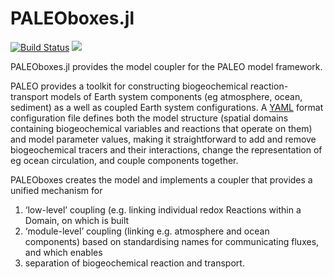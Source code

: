 
# PALEOboxes.jl

[![Build Status](https://github.com/PALEOtoolkit/PALEOboxes.jl/actions/workflows/ci.yml/badge.svg?branch=main)](https://github.com/PALEOtoolkit/PALEOboxes.jl/actions/workflows/ci.yml)
[![](https://img.shields.io/badge/docs-dev-blue.svg)](https://PALEOtoolkit.github.io/PALEOboxes.jl/dev)

PALEOboxes.jl provides the model coupler for the PALEO model framework.

PALEO provides a toolkit for constructing biogeochemical reaction-transport models of Earth system components (eg atmosphere, ocean, sediment) as a well as coupled Earth system configurations. A [YAML](https://en.wikipedia.org/wiki/YAML) format configuration file defines both the model structure (spatial domains containing biogeochemical variables and reactions that operate on them) and model parameter values, making it straightforward to add and remove biogeochemical tracers and their interactions, change the representation of eg ocean circulation, and couple components together.

PALEOboxes creates the model and implements a coupler that provides a unified mechanism for
1. ‘low-level’ coupling (e.g. linking individual redox Reactions within a Domain, on which is built
2. ‘module-level’ coupling (linking e.g. atmosphere and ocean components) based on standardising names for communicating fluxes, and which enables
3. separation of biogeochemical reaction and transport. 

